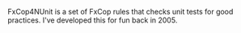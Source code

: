 FxCop4NUnit is a set of FxCop rules that checks unit tests for good practices.  I've developed this for fun back in 2005.